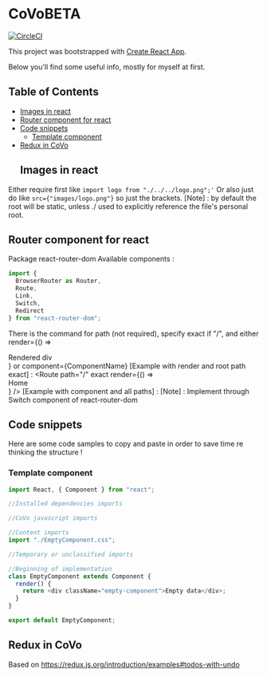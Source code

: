 # CoVoBETA

[![CircleCI](https://circleci.com/gh/CoVoCre/CoVoBETA/tree/master.svg?style=svg)](https://circleci.com/gh/CoVoCre/CoVoBETA/tree/master)

This project was bootstrapped with [Create React App](https://github.com/facebookincubator/create-react-app).

Below you'll find some useful info, mostly for myself at first.

## Table of Contents

* [Images in react](#images-in-react)
* [Router component for react](#router-component-for-react)
* [Code snippets](#code-snippets)
  * [Template component](#template-component)
* [Redux in CoVo](#redux-in-covo)
  ## Images in react

Either require first like `import logo from "./../../logo.png";'`
Or also just do like `src={"images/logo.png"}` so just the brackets.
[Note] : by default the root will be static, unless ./ used to explicitly reference the file's personal root.

## Router component for react

Package react-router-dom
Available components :

```js
import {
  BrowserRouter as Router,
  Route,
  Link,
  Switch,
  Redirect
} from "react-router-dom";
```

There is the command for path (not required), specify exact if "/", and either render={() => <div>Rendered div</div>} or component={ComponentName}
[Example with render and root path exact] : <Route path="/" exact render={() => <div>Home</div>} />
[Example with component and all paths] :<Route component={NoMatch} />
[Note] : Implement through Switch component of react-router-dom

## Code snippets

Here are some code samples to copy and paste in order to save time re thinking the structure !

### Template component

```js
import React, { Component } from "react";

//Installed dependencies imports

//CoVo javascript imports

//Content imports
import "./EmptyComponent.css";

//Temporary or unclassified imports

//Beginning of implementation
class EmptyComponent extends Component {
  render() {
    return <div className="empty-component">Empty data</div>;
  }
}

export default EmptyComponent;
```

## Redux in CoVo

Based on https://redux.js.org/introduction/examples#todos-with-undo
